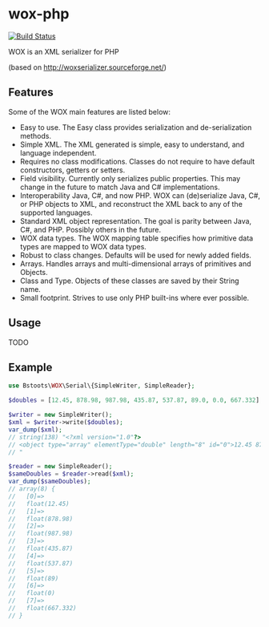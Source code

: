 # wox-php

[![Build Status](https://travis-ci.org/bstoots/wox-php.svg?branch=master)](https://travis-ci.org/bstoots/wox-php)

WOX is an XML serializer for PHP

(based on http://woxserializer.sourceforge.net/)

## Features

Some of the WOX main features are listed below:

- Easy to use. The Easy class provides serialization and de-serialization methods.
- Simple XML. The XML generated is simple, easy to understand, and language independent.
- Requires no class modifications. Classes do not require to have default constructors, getters or setters.
- Field visibility. Currently only serializes public properties.  This may change in the future to match Java and C# implementations.
- Interoperability Java, C#, and now PHP. WOX can (de)serialize Java, C#, or PHP objects to XML, and reconstruct the XML back to any of the supported languages.
- Standard XML object representation. The goal is parity between Java, C#, and PHP.  Possibly others in the future.
- WOX data types. The WOX mapping table specifies how primitive data types are mapped to WOX data types.
- Robust to class changes. Defaults will be used for newly added fields.
- Arrays. Handles arrays and multi-dimensional arrays of primitives and Objects.
- Class and Type. Objects of these classes are saved by their String name.
- Small footprint. Strives to use only PHP built-ins where ever possible.

## Usage

TODO

## Example

```php
use Bstoots\WOX\Serial\{SimpleWriter, SimpleReader};

$doubles = [12.45, 878.98, 987.98, 435.87, 537.87, 89.0, 0.0, 667.332];

$writer = new SimpleWriter();
$xml = $writer->write($doubles);
var_dump($xml);
// string(138) "<?xml version="1.0"?>
// <object type="array" elementType="double" length="8" id="0">12.45 878.98 987.98 435.87 537.87 89 0 667.332</object>
// "

$reader = new SimpleReader();
$sameDoubles = $reader->read($xml);
var_dump($sameDoubles);
// array(8) {
//   [0]=>
//   float(12.45)
//   [1]=>
//   float(878.98)
//   [2]=>
//   float(987.98)
//   [3]=>
//   float(435.87)
//   [4]=>
//   float(537.87)
//   [5]=>
//   float(89)
//   [6]=>
//   float(0)
//   [7]=>
//   float(667.332)
// }
```
